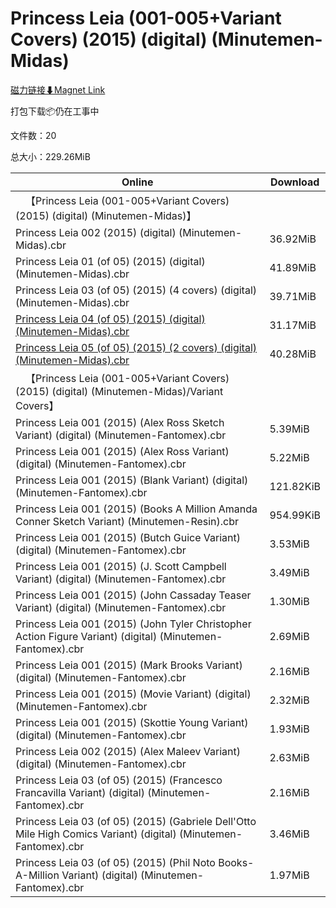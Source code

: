 # Princess Leia (001-005+Variant Covers) (2015) (digital) (Minutemen-Midas)

[磁力链接⬇Magnet Link](magnet:?xt=urn:btih:7c5e7aa64da0e8d10cd6591c89b87b9857243a0d&dn=Princess%20Leia%20%28001-005%2BVariant%20Covers%29%20%282015%29%20%28digital%29%20%28Minutemen-Midas%29)

打包下载📦仍在工事中

文件数：20

总大小：229.26MiB

Online | Download
--- | ---
&emsp;【Princess Leia (001-005+Variant Covers) (2015) (digital) (Minutemen-Midas)】 | 
Princess Leia 002 (2015) (digital) (Minutemen-Midas).cbr | 36.92MiB
Princess Leia 01 (of 05) (2015) (digital) (Minutemen-Midas).cbr | 41.89MiB
Princess Leia 03 (of 05) (2015) (4 covers) (digital) (Minutemen-Midas).cbr | 39.71MiB
[Princess Leia 04 (of 05) (2015) (digital) (Minutemen-Midas).cbr](https://github.com/alicewish/markdown/blob/master/comic/Princess-Leia-04-of-05-2015-digital-Minutemen-Midas-cbr.md) | 31.17MiB
[Princess Leia 05 (of 05) (2015) (2 covers) (digital) (Minutemen-Midas).cbr](https://github.com/alicewish/markdown/blob/master/comic/Princess-Leia-05-of-05-2015-2-covers-digital-Minutemen-Midas-cbr.md) | 40.28MiB
&emsp;【Princess Leia (001-005+Variant Covers) (2015) (digital) (Minutemen-Midas)/Variant Covers】 | 
Princess Leia 001 (2015) (Alex Ross Sketch Variant) (digital) (Minutemen-Fantomex).cbr | 5.39MiB
Princess Leia 001 (2015) (Alex Ross Variant) (digital) (Minutemen-Fantomex).cbr | 5.22MiB
Princess Leia 001 (2015) (Blank Variant) (digital) (Minutemen-Fantomex).cbr | 121.82KiB
Princess Leia 001 (2015) (Books A Million Amanda Conner Sketch Variant) (Minutemen-Resin).cbr | 954.99KiB
Princess Leia 001 (2015) (Butch Guice Variant) (digital) (Minutemen-Fantomex).cbr | 3.53MiB
Princess Leia 001 (2015) (J. Scott Campbell Variant) (digital) (Minutemen-Fantomex).cbr | 3.49MiB
Princess Leia 001 (2015) (John Cassaday Teaser Variant) (digital) (Minutemen-Fantomex).cbr | 1.30MiB
Princess Leia 001 (2015) (John Tyler Christopher Action Figure Variant) (digital) (Minutemen-Fantomex).cbr | 2.69MiB
Princess Leia 001 (2015) (Mark Brooks Variant) (digital) (Minutemen-Fantomex).cbr | 2.16MiB
Princess Leia 001 (2015) (Movie Variant) (digital) (Minutemen-Fantomex).cbr | 2.32MiB
Princess Leia 001 (2015) (Skottie Young Variant) (digital) (Minutemen-Fantomex).cbr | 1.93MiB
Princess Leia 002 (2015) (Alex Maleev Variant) (digital) (Minutemen-Fantomex).cbr | 2.63MiB
Princess Leia 03 (of 05) (2015) (Francesco Francavilla Variant) (digital) (Minutemen-Fantomex).cbr | 2.16MiB
Princess Leia 03 (of 05) (2015) (Gabriele Dell'Otto Mile High Comics Variant) (digital) (Minutemen-Fantomex).cbr | 3.46MiB
Princess Leia 03 (of 05) (2015) (Phil Noto Books-A-Million Variant) (digital) (Minutemen-Fantomex).cbr | 1.97MiB